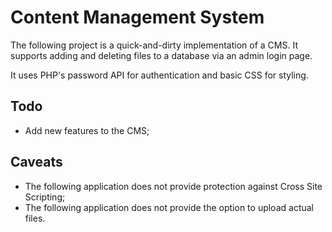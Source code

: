 # Content Management System

The following project is a quick-and-dirty implementation of a CMS.
It supports adding and deleting files to a database via an admin login page.

It uses PHP's password API for authentication and basic CSS for styling.

## Todo

- Add new features to the CMS;

## Caveats

- The following application does not provide protection against Cross Site Scripting;
- The following application does not provide the option to upload actual files.
